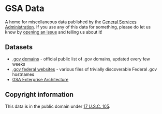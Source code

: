 # GSA Data

A home for miscellaneous data published by the [General Services Administration](http://gsa.gov). If you use any of this data for something, please do let us know by [opening an issue](https://github.com/gsa/data/issues) and telling us about it!

## Datasets

* [.gov domains](dotgov-domains/#readme) - official public list of .gov domains, updated every few weeks
* [.gov federal websites](dotgov-websites/#readme) - various files of trivially discoverable Federal .gov hostnames
* [GSA Enterprise Architecture](enterprise-architecture/)

## Copyright information

This data is in the public domain under [17 U.S.C. 105](https://www.law.cornell.edu/uscode/text/17/105).
